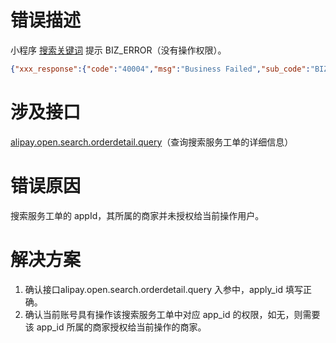 # 错误描述
小程序 [搜索关键词](https://opendocs.alipay.com/mini/02qjlz?ref=api) 提示 BIZ_ERROR（没有操作权限）。
```json
{"xxx_response":{"code":"40004","msg":"Business Failed","sub_code":"BIZ_ERROR","sub_msg":"没有操作权限"},"sign":"***"}
```

# 涉及接口
[alipay.open.search.orderdetail.query](https://opendocs.alipay.com/mini/02qlzz?ref=api)（查询搜索服务工单的详细信息）

# 错误原因
搜索服务工单的 appId，其所属的商家并未授权给当前操作用户。

# 解决方案

1. 确认接口alipay.open.search.orderdetail.query 入参中，apply_id 填写正确。
2. 确认当前账号具有操作该搜索服务工单中对应 app_id 的权限，如无，则需要该 app_id 所属的商家授权给当前操作的商家。
